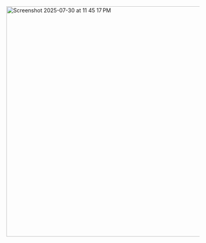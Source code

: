 <img width="845" height="602" alt="Screenshot 2025-07-30 at 11 45 17 PM" src="https://github.com/user-attachments/assets/b4395d81-38cb-45db-a7ad-57b8058b6529" />
